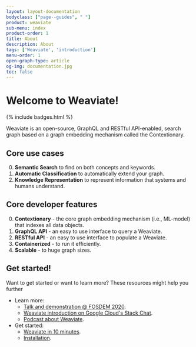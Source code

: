 ```yaml
---
layout: layout-documentation
bodyclass: ["page--guides", " "]
product: weaviate
sub-menu: index
product-order: 1
title: About
description: About
tags: ['Weaviate', 'introduction']
menu-order: 1
open-graph-type: article
og-img: documentation.jpg
toc: false
---
```


# Welcome to Weaviate!

{% include badges.html %}

Weaviate is an open-source, GraphQL and RESTful API-enabled, search graph based on a graph embedding mechanism called the Contextionary.

## Core use cases

0. **Semantic Search** to find on both concepts and keywords.
0. **Automatic Classification** to automatically extend your graph.
0. **Knowledge Representation** to represent information that systems and humans understand.

## Core developer features

0. **Contextionary** - the core graph embedding mechanism (i.e., ML-model) that indexes all data objects.
0. **GraphQL API** - an easy to use interface to query a Weaviate.
0. **RESTful API** - an easy to use interface to populate a Weaviate.
0. **Containerized** - to run it efficiently.
0. **Scalable** - to huge graph sizes.

## Get started!

Want to get started or want to learn more? These resources might help you further

- Learn more:
    - [Talk and demonstration @ FOSDEM 2020](/news/fosdem-2020.html).
    - [Weaviate introduction on Google Cloud's Stack Chat](https://www.semi.technology/news/gcp-stackchat.html).
    - [Podcast about Weaviate](/news/gcp-podcast.html).
- Get started:
    - [Weaviate in 10 minutes](./get-started/quick_start.html).
    - [Installation](./get-started/install.html).
